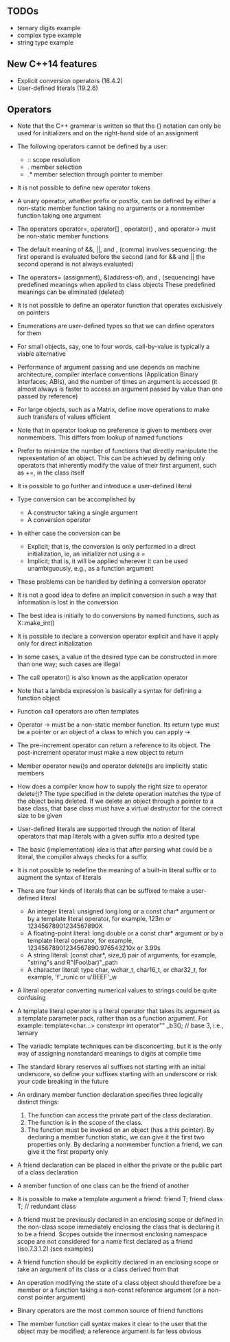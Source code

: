 ## TODOs
* ternary digits example
* complex type example
* string type example

## New C++14 features
* Explicit conversion operators (18.4.2)
* User-defined literals (19.2.6)

## Operators
* Note that the C++ grammar is written so that the {} notation can only be used 
  for initializers and on the right-hand side of an assignment
* The following operators cannot be defined by a user:
	* :: scope resolution
	* . member selection
	* .* member selection through pointer to member
* It is not possible to define new operator tokens
* A unary operator, whether prefix or postfix, can be defined by either a non-static member function 
  taking no arguments or a nonmember function taking one argument
* The operators operator=, operator[] , operator() , and operator-> must be non-static member functions
* The default meaning of &&, ||, and , (comma) involves sequencing: the first operand is evaluated before the second 
  (and for && and || the second operand is not always evaluated)
* The operators= (assignment), &(address-of), and , (sequencing) have predefined meanings when applied to class objects
  These predefined meanings can be eliminated (deleted)
* It is not possible to define an operator function that operates exclusively on pointers
* Enumerations are user-defined types so that we can define operators for them
* For small objects, say, one to four words, call-by-value is typically a viable alternative
* Performance of argument passing and use depends on machine architecture, compiler interface conventions 
  (Application Binary Interfaces; ABIs), and the number of times an argument is accessed 
  (it almost always is faster to access an argument passed by value than one passed by reference)
* For large objects, such as a Matrix, define move operations to make such transfers of values efficient
* Note that in operator lookup no preference is given to members over nonmembers. This differs from lookup of named functions
* Prefer to minimize the number of functions that directly manipulate the representation of an object. 
  This can be achieved by defining only operators that inherently modify the value of their first argument, 
  such as +=, in the class itself
* It is possible to go further and introduce a user-defined literal
* Type conversion can be accomplished by
	* A constructor taking a single argument
	* A conversion operator
* In either case the conversion can be
	* Explicit; that is, the conversion is only performed in a direct initialization, ie, an initializer not using a =
	* Implicit; that is, it will be applied wherever it can be used unambiguously, e.g., as a function argument
* These problems can be handled by defining a conversion operator
* It is not a good idea to define an implicit conversion in such a way that information is lost in the conversion
* The best idea is initially to do conversions by named functions, such as X::make_int()
* It is possible to declare a conversion operator explicit and have it apply only for direct initialization
* In some cases, a value of the desired type can be constructed in more than one way; such cases are illegal
* The call operator() is also known as the application operator
* Note that a lambda expression is basically a syntax for defining a function object
* Function call operators are often templates
* Operator -> must be a non-static member function. Its return type must be a pointer or an object of a class to which you can apply ->
* The pre-increment operator can return a reference to its object. The post-increment operator must make a new object to return
* Member operator new()s and operator delete()s are implicitly static members
* How does a compiler know how to supply the right size to operator delete()?
  The type specified in the delete operation matches the type of the object being deleted. 
  If we delete an object through a pointer to a base class, that base class must have a virtual destructor 
  for the correct size to be given
* User-defined literals are supported through the notion of literal operators that map literals 
with a given suffix into a desired type
* The basic (implementation) idea is that after parsing what could be a literal, the compiler always checks for a suffix
* It is not possible to redefine the meaning of a built-in literal suffix or to augment the syntax of literals
* There are four kinds of literals that can be suffixed to make a user-defined literal
	* An integer literal: unsigned long long or a const char* argument or by a template literal operator, 
	for example, 123m or 12345678901234567890X
	* A floating-point literal: long double or a const char* argument or by a template literal operator, 
	for example, 12345678901234567890.976543210x or 3.99s
	* A string literal: (const char*, size_t) pair of arguments, for example, "string"s and R"(Foo\bar)"_path
	* A character literal: type char, wchar_t, char16_t, or char32_t, for example, 'f'_runic or u'BEEF'_w
* A literal operator converting numerical values to strings could be quite confusing
* A template literal operator is a literal operator that takes its argument as a template parameter pack, 
  rather than as a function argument. For example:
template<char...>
constexpr int operator"" _b3(); // base 3, i.e., ternary

* The variadic template techniques can be disconcerting, but it is the only way 
  of assigning nonstandard meanings to digits at compile time
* The standard library reserves all suffixes not starting with an initial underscore, 
  so define your suffixes starting with an underscore or risk your code breaking in the future

* An ordinary member function declaration specifies three logically distinct things:
	1. The function can access the private part of the class declaration.
	2. The function is in the scope of the class.
	3. The function must be invoked on an object (has a this pointer).
  By declaring a member function static, we can give it the first two properties only. 
  By declaring a nonmember function a friend, we can give it the first property only
* A friend declaration can be placed in either the private or the public part of a class declaration
* A member function of one class can be the friend of another
* It is possible to make a template argument a friend:
friend T;
friend class T; // redundant class

* A friend must be previously declared in an enclosing scope or defined in the non-class scope 
  immediately enclosing the class that is declaring it to be a friend. 
  Scopes outside the innermost enclosing namespace scope are not considered for a name first declared as a friend (iso.7.3.1.2)
  (see examples)
* A friend function should be explicitly declared in an enclosing scope or take an argument of its class or a class derived from that
* An operation modifying the state of a class object should therefore be a member or a function taking a non-const reference argument 
  (or a non-const pointer argument)
* Binary operators are the most common source of friend functions
* The member function call syntax makes it clear to the user that the object may be modified; a reference argument is far less obvious
